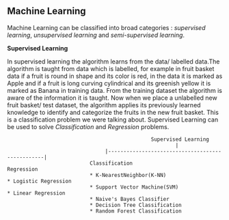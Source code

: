 ## Machine Learning

Machine Learning can be classified into broad categories : *supervised learning*, *unsupervised learning* and *semi-supervised learning*.

**Supervised Learning**

In supervised learning the algorithm learns from the data/ labelled data.The algorithm is taught from data which is labelled, for example in fruit basket data if a fruit is round in shape and its color is red, in the data it is marked as Apple and if a fruit is long curving cylindrical and its greenish yellow it is marked as Banana in training data. From the training dataset the algorithm is aware of the information it is taught. Now when we place a unlabelled new fruit basket/ test dataset, the algorithm applies its previously learned knowledge to identify and categorize the fruits in the new fruit basket. This is a classification problem we were talking about.
Supervised Learning can be used to solve *Classification* and *Regression* problems. 

                                                   Supervised Learning
                                                           |
                                    |-------------------------------------------------| 
                               Classification                                       Regression
                               * K-NearestNeighbor(K-NN)                            * Logistic Regression
                               * Support Vector Machine(SVM)                        * Linear Regression
                               * Naive's Bayes Classifier                           
                               * Decision Tree Classification
                               * Random Forest Classification
